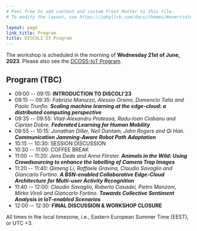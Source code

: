```yaml
---
# Feel free to add content and custom Front Matter to this file.
# To modify the layout, see https://jekyllrb.com/docs/themes/#overriding-theme-defaults

layout: page
link_title: Program
title: DISCOLI'23 Program
---
```



The workshop is scheduled in the morning of **Wednesday 21st of June, 2023**.
Please also see the [DCOSS-IoT Program](https://dcoss.org/program/).

## Program (TBC)

* 09:00 -- 09:15: **INTRODUCTION TO DISCOLI'23**
* 09:15 -- 09:35: _Fabrizio Marozzo, Alessio Orsino, Domencio Talia and Paolo Trunfio._ ***Scaling machine learning at the edge-cloud: a distributed computing perspective***
* 09:35 -- 09:55: _Vlad-Alexandru Proteasa, Radu-Ioan Ciobanu and Ciprian Dobre._ ***Federated Learning for Human Mobility***
* 09:55 -- 10:15: _Jonathan Diller, Neil Dantam, John Rogers and Qi Han._ ***Communication Jamming-Aware Robot Path Adaptation***
* 10:15 -- 10:30: SESSION DISCUSSION
* 10:30 -- 11:00: COFFEE BREAK
* 11:00 -- 11:20: _Jens Dede and Anna Förster._ ***Animals in the Wild: Using Crowdsourcing to enhance the labelling of Camera Trap Images***
* 11:20 -- 11:40: _Qimeng Li, Raffaele Gravina, Claudio Savaglio and Giancarlo Fortino._ ***A BSN-enabled Collaborative Edge-Cloud Architecture for Multi-user Activity Recognition***
* 11:40 -- 12:00: _Claudio Savaglio, Roberto Casadei, Pietro Manzoni, Mirko Viroli and Giancarlo Fortino._ ***Towards Collective Sentiment Analysis in IoT-enabled Scenarios***
* 12:00 -- 12:30: **FINAL DISCUSSION & WORKSHOP CLOSURE**

All times in the local timezone, i.e., Eastern European Summer Time (EEST), or UTC +3.

